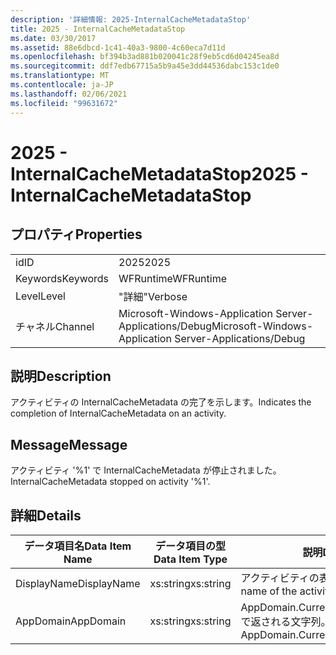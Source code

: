 ```yaml
---
description: '詳細情報: 2025-InternalCacheMetadataStop'
title: 2025 - InternalCacheMetadataStop
ms.date: 03/30/2017
ms.assetid: 88e6dbcd-1c41-40a3-9800-4c60eca7d11d
ms.openlocfilehash: bf394b3ad881b020041c28f9eb5cd6d04245ea8d
ms.sourcegitcommit: ddf7edb67715a5b9a45e3dd44536dabc153c1de0
ms.translationtype: MT
ms.contentlocale: ja-JP
ms.lasthandoff: 02/06/2021
ms.locfileid: "99631672"
---
```

# <a name="2025---internalcachemetadatastop"></a><span data-ttu-id="fa0ec-103">2025 - InternalCacheMetadataStop</span><span class="sxs-lookup"><span data-stu-id="fa0ec-103">2025 - InternalCacheMetadataStop</span></span>

## <a name="properties"></a><span data-ttu-id="fa0ec-104">プロパティ</span><span class="sxs-lookup"><span data-stu-id="fa0ec-104">Properties</span></span>  
  
|||  
|-|-|  
|<span data-ttu-id="fa0ec-105">id</span><span class="sxs-lookup"><span data-stu-id="fa0ec-105">ID</span></span>|<span data-ttu-id="fa0ec-106">2025</span><span class="sxs-lookup"><span data-stu-id="fa0ec-106">2025</span></span>|  
|<span data-ttu-id="fa0ec-107">Keywords</span><span class="sxs-lookup"><span data-stu-id="fa0ec-107">Keywords</span></span>|<span data-ttu-id="fa0ec-108">WFRuntime</span><span class="sxs-lookup"><span data-stu-id="fa0ec-108">WFRuntime</span></span>|  
|<span data-ttu-id="fa0ec-109">Level</span><span class="sxs-lookup"><span data-stu-id="fa0ec-109">Level</span></span>|<span data-ttu-id="fa0ec-110">"詳細"</span><span class="sxs-lookup"><span data-stu-id="fa0ec-110">Verbose</span></span>|  
|<span data-ttu-id="fa0ec-111">チャネル</span><span class="sxs-lookup"><span data-stu-id="fa0ec-111">Channel</span></span>|<span data-ttu-id="fa0ec-112">Microsoft-Windows-Application Server-Applications/Debug</span><span class="sxs-lookup"><span data-stu-id="fa0ec-112">Microsoft-Windows-Application Server-Applications/Debug</span></span>|  
  
## <a name="description"></a><span data-ttu-id="fa0ec-113">説明</span><span class="sxs-lookup"><span data-stu-id="fa0ec-113">Description</span></span>  

 <span data-ttu-id="fa0ec-114">アクティビティの InternalCacheMetadata の完了を示します。</span><span class="sxs-lookup"><span data-stu-id="fa0ec-114">Indicates the completion of InternalCacheMetadata on an activity.</span></span>  
  
## <a name="message"></a><span data-ttu-id="fa0ec-115">Message</span><span class="sxs-lookup"><span data-stu-id="fa0ec-115">Message</span></span>  

 <span data-ttu-id="fa0ec-116">アクティビティ '%1' で InternalCacheMetadata が停止されました。</span><span class="sxs-lookup"><span data-stu-id="fa0ec-116">InternalCacheMetadata stopped on activity '%1'.</span></span>  
  
## <a name="details"></a><span data-ttu-id="fa0ec-117">詳細</span><span class="sxs-lookup"><span data-stu-id="fa0ec-117">Details</span></span>  
  
|<span data-ttu-id="fa0ec-118">データ項目名</span><span class="sxs-lookup"><span data-stu-id="fa0ec-118">Data Item Name</span></span>|<span data-ttu-id="fa0ec-119">データ項目の型</span><span class="sxs-lookup"><span data-stu-id="fa0ec-119">Data Item Type</span></span>|<span data-ttu-id="fa0ec-120">説明</span><span class="sxs-lookup"><span data-stu-id="fa0ec-120">Description</span></span>|  
|--------------------|--------------------|-----------------|  
|<span data-ttu-id="fa0ec-121">DisplayName</span><span class="sxs-lookup"><span data-stu-id="fa0ec-121">DisplayName</span></span>|<span data-ttu-id="fa0ec-122">xs:string</span><span class="sxs-lookup"><span data-stu-id="fa0ec-122">xs:string</span></span>|<span data-ttu-id="fa0ec-123">アクティビティの表示名。</span><span class="sxs-lookup"><span data-stu-id="fa0ec-123">The display name of the activity.</span></span>|  
|<span data-ttu-id="fa0ec-124">AppDomain</span><span class="sxs-lookup"><span data-stu-id="fa0ec-124">AppDomain</span></span>|<span data-ttu-id="fa0ec-125">xs:string</span><span class="sxs-lookup"><span data-stu-id="fa0ec-125">xs:string</span></span>|<span data-ttu-id="fa0ec-126">AppDomain.CurrentDomain.FriendlyName で返される文字列。</span><span class="sxs-lookup"><span data-stu-id="fa0ec-126">The string returned by AppDomain.CurrentDomain.FriendlyName.</span></span>|
